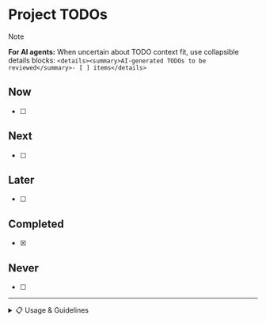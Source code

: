 # Project TODOs

> [!NOTE]  
> **For AI agents:** When uncertain about TODO context fit, use collapsible details blocks: `<details><summary>AI-generated TODOs to be reviewed</summary>- [ ] items</details>`

## Now

- [ ]

## Next

- [ ]

## Later

- [ ]

## Completed

- [x]

## Never

- [ ]

---

<details>
<summary>📋 Usage & Guidelines</summary>

**Purpose:** Repository-specific task scratchpad outside formal ticketing (Linear)

**Use for:**

- Technical debt discovered during development
- "Gotchas" and improvement opportunities
- Repository-specific setup/tooling issues
- Refactoring opportunities

**Format:** `file/path.ts: Brief description (Impact: Performance/Security/DevEx, Effort: S/M/L)`

**Examples:**

- `src/api/users.ts: N+1 query causing slow dashboard loads (Impact: Performance, Effort: M)`
- `README.md: Missing Redis setup steps (Impact: DevEx, Effort: S)`
- `~~Real-time chat~~ → Polling sufficient for now (Reason: Complexity vs value, Date: 2024-01-15)`

**Workflow:**

1. Add items during development (low friction)
2. Weekly review to evaluate Linear promotion
3. Monthly archival of old Completed/Never items to `TODO.ARCHIVE.md`

</details>
